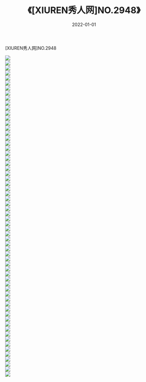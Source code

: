 ﻿---
layout: post
title:  《[XIUREN秀人网]NO.2948》
date:   2022-01-01
img: http://img.660000.xyz/Sharelink/秀人网/秀人网第03部分/[XIUREN秀人网]NO.2948/000.jpg
categories: [美女, 清纯, 唯美]
---

[XIUREN秀人网]NO.2948

 ![](http://img.660000.xyz/Sharelink/秀人网/秀人网第03部分/[XIUREN秀人网]NO.2948/001.jpg) <br>![](http://img.660000.xyz/Sharelink/秀人网/秀人网第03部分/[XIUREN秀人网]NO.2948/002.jpg) <br>![](http://img.660000.xyz/Sharelink/秀人网/秀人网第03部分/[XIUREN秀人网]NO.2948/003.jpg) <br>![](http://img.660000.xyz/Sharelink/秀人网/秀人网第03部分/[XIUREN秀人网]NO.2948/004.jpg) <br>![](http://img.660000.xyz/Sharelink/秀人网/秀人网第03部分/[XIUREN秀人网]NO.2948/005.jpg) <br>![](http://img.660000.xyz/Sharelink/秀人网/秀人网第03部分/[XIUREN秀人网]NO.2948/006.jpg) <br>![](http://img.660000.xyz/Sharelink/秀人网/秀人网第03部分/[XIUREN秀人网]NO.2948/007.jpg) <br>![](http://img.660000.xyz/Sharelink/秀人网/秀人网第03部分/[XIUREN秀人网]NO.2948/008.jpg) <br>![](http://img.660000.xyz/Sharelink/秀人网/秀人网第03部分/[XIUREN秀人网]NO.2948/009.jpg) <br>![](http://img.660000.xyz/Sharelink/秀人网/秀人网第03部分/[XIUREN秀人网]NO.2948/010.jpg) <br>![](http://img.660000.xyz/Sharelink/秀人网/秀人网第03部分/[XIUREN秀人网]NO.2948/011.jpg) <br>![](http://img.660000.xyz/Sharelink/秀人网/秀人网第03部分/[XIUREN秀人网]NO.2948/012.jpg) <br>![](http://img.660000.xyz/Sharelink/秀人网/秀人网第03部分/[XIUREN秀人网]NO.2948/013.jpg) <br>![](http://img.660000.xyz/Sharelink/秀人网/秀人网第03部分/[XIUREN秀人网]NO.2948/014.jpg) <br>![](http://img.660000.xyz/Sharelink/秀人网/秀人网第03部分/[XIUREN秀人网]NO.2948/015.jpg) <br>![](http://img.660000.xyz/Sharelink/秀人网/秀人网第03部分/[XIUREN秀人网]NO.2948/016.jpg) <br>![](http://img.660000.xyz/Sharelink/秀人网/秀人网第03部分/[XIUREN秀人网]NO.2948/017.jpg) <br>![](http://img.660000.xyz/Sharelink/秀人网/秀人网第03部分/[XIUREN秀人网]NO.2948/018.jpg) <br>![](http://img.660000.xyz/Sharelink/秀人网/秀人网第03部分/[XIUREN秀人网]NO.2948/019.jpg) <br>![](http://img.660000.xyz/Sharelink/秀人网/秀人网第03部分/[XIUREN秀人网]NO.2948/020.jpg) <br>![](http://img.660000.xyz/Sharelink/秀人网/秀人网第03部分/[XIUREN秀人网]NO.2948/021.jpg) <br>![](http://img.660000.xyz/Sharelink/秀人网/秀人网第03部分/[XIUREN秀人网]NO.2948/022.jpg) <br>![](http://img.660000.xyz/Sharelink/秀人网/秀人网第03部分/[XIUREN秀人网]NO.2948/023.jpg) <br>![](http://img.660000.xyz/Sharelink/秀人网/秀人网第03部分/[XIUREN秀人网]NO.2948/024.jpg) <br>![](http://img.660000.xyz/Sharelink/秀人网/秀人网第03部分/[XIUREN秀人网]NO.2948/025.jpg) <br>![](http://img.660000.xyz/Sharelink/秀人网/秀人网第03部分/[XIUREN秀人网]NO.2948/026.jpg) <br>![](http://img.660000.xyz/Sharelink/秀人网/秀人网第03部分/[XIUREN秀人网]NO.2948/027.jpg) <br>![](http://img.660000.xyz/Sharelink/秀人网/秀人网第03部分/[XIUREN秀人网]NO.2948/028.jpg) <br>![](http://img.660000.xyz/Sharelink/秀人网/秀人网第03部分/[XIUREN秀人网]NO.2948/029.jpg) <br>![](http://img.660000.xyz/Sharelink/秀人网/秀人网第03部分/[XIUREN秀人网]NO.2948/030.jpg) <br>![](http://img.660000.xyz/Sharelink/秀人网/秀人网第03部分/[XIUREN秀人网]NO.2948/031.jpg) <br>![](http://img.660000.xyz/Sharelink/秀人网/秀人网第03部分/[XIUREN秀人网]NO.2948/032.jpg) <br>![](http://img.660000.xyz/Sharelink/秀人网/秀人网第03部分/[XIUREN秀人网]NO.2948/033.jpg) <br>![](http://img.660000.xyz/Sharelink/秀人网/秀人网第03部分/[XIUREN秀人网]NO.2948/034.jpg) <br>![](http://img.660000.xyz/Sharelink/秀人网/秀人网第03部分/[XIUREN秀人网]NO.2948/035.jpg) <br>![](http://img.660000.xyz/Sharelink/秀人网/秀人网第03部分/[XIUREN秀人网]NO.2948/036.jpg) <br>![](http://img.660000.xyz/Sharelink/秀人网/秀人网第03部分/[XIUREN秀人网]NO.2948/037.jpg) <br>![](http://img.660000.xyz/Sharelink/秀人网/秀人网第03部分/[XIUREN秀人网]NO.2948/038.jpg) <br>![](http://img.660000.xyz/Sharelink/秀人网/秀人网第03部分/[XIUREN秀人网]NO.2948/039.jpg) <br>![](http://img.660000.xyz/Sharelink/秀人网/秀人网第03部分/[XIUREN秀人网]NO.2948/040.jpg) <br>![](http://img.660000.xyz/Sharelink/秀人网/秀人网第03部分/[XIUREN秀人网]NO.2948/041.jpg) <br>![](http://img.660000.xyz/Sharelink/秀人网/秀人网第03部分/[XIUREN秀人网]NO.2948/042.jpg) <br>![](http://img.660000.xyz/Sharelink/秀人网/秀人网第03部分/[XIUREN秀人网]NO.2948/043.jpg) <br>![](http://img.660000.xyz/Sharelink/秀人网/秀人网第03部分/[XIUREN秀人网]NO.2948/044.jpg) <br>![](http://img.660000.xyz/Sharelink/秀人网/秀人网第03部分/[XIUREN秀人网]NO.2948/045.jpg) <br>![](http://img.660000.xyz/Sharelink/秀人网/秀人网第03部分/[XIUREN秀人网]NO.2948/046.jpg) <br>![](http://img.660000.xyz/Sharelink/秀人网/秀人网第03部分/[XIUREN秀人网]NO.2948/047.jpg) <br>![](http://img.660000.xyz/Sharelink/秀人网/秀人网第03部分/[XIUREN秀人网]NO.2948/048.jpg) <br>![](http://img.660000.xyz/Sharelink/秀人网/秀人网第03部分/[XIUREN秀人网]NO.2948/049.jpg) <br>![](http://img.660000.xyz/Sharelink/秀人网/秀人网第03部分/[XIUREN秀人网]NO.2948/050.jpg) <br>![](http://img.660000.xyz/Sharelink/秀人网/秀人网第03部分/[XIUREN秀人网]NO.2948/051.jpg) <br>![](http://img.660000.xyz/Sharelink/秀人网/秀人网第03部分/[XIUREN秀人网]NO.2948/052.jpg) <br>![](http://img.660000.xyz/Sharelink/秀人网/秀人网第03部分/[XIUREN秀人网]NO.2948/053.jpg) <br>![](http://img.660000.xyz/Sharelink/秀人网/秀人网第03部分/[XIUREN秀人网]NO.2948/054.jpg) <br>![](http://img.660000.xyz/Sharelink/秀人网/秀人网第03部分/[XIUREN秀人网]NO.2948/055.jpg) <br>![](http://img.660000.xyz/Sharelink/秀人网/秀人网第03部分/[XIUREN秀人网]NO.2948/056.jpg) <br>![](http://img.660000.xyz/Sharelink/秀人网/秀人网第03部分/[XIUREN秀人网]NO.2948/057.jpg) <br>![](http://img.660000.xyz/Sharelink/秀人网/秀人网第03部分/[XIUREN秀人网]NO.2948/058.jpg) <br>![](http://img.660000.xyz/Sharelink/秀人网/秀人网第03部分/[XIUREN秀人网]NO.2948/059.jpg) <br>![](http://img.660000.xyz/Sharelink/秀人网/秀人网第03部分/[XIUREN秀人网]NO.2948/060.jpg) <br>![](http://img.660000.xyz/Sharelink/秀人网/秀人网第03部分/[XIUREN秀人网]NO.2948/061.jpg) <br>![](http://img.660000.xyz/Sharelink/秀人网/秀人网第03部分/[XIUREN秀人网]NO.2948/062.jpg) <br>![](http://img.660000.xyz/Sharelink/秀人网/秀人网第03部分/[XIUREN秀人网]NO.2948/063.jpg) <br>![](http://img.660000.xyz/Sharelink/秀人网/秀人网第03部分/[XIUREN秀人网]NO.2948/064.jpg) <br>